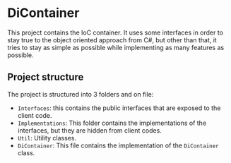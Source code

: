 # DiContainer

This project contains the IoC container. It uses some interfaces in order to stay true to the object oriented approach from C#, but other than that, it tries to stay as simple as possible while implementing as many features as possible.

## Project structure

The project is structured into 3 folders and on file:
- `Interfaces`: this contains the public interfaces that are exposed to the client code.
- `Implementations`: This folder contains the implementations of the interfaces, but they are hidden from client codes.
- `Util`: Utility classes.
- `DiContainer`: This file contains the implementation of the `DiContainer` class.